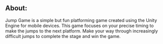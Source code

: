 ## About:

Jump Game is a simple but fun platforming game created using the Unity Engine for mobile devices. This game focuses on your precise timing to make the jumps to the next platform. Make your way through increasingly difficult jumps to complete the stage and win the game.
